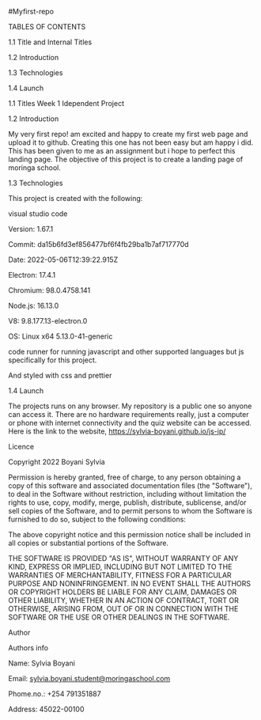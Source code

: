 #Myfirst-repo

TABLES OF CONTENTS

1.1 Title and Internal Titles

1.2 Introduction

1.3 Technologies

1.4 Launch

1.1 Titles
Week 1 Idependent Project

1.2 Introduction

My very first repo! am excited and happy to create my first web page and upload it to github.
Creating this one has not been easy but am happy i did.
This has been given to me as an assignment but i hope to perfect this landing page.
The objective of this project is to create a landing page of moringa school.

1.3 Technologies

This project is created with the following:

visual studio code

Version: 1.67.1

Commit: da15b6fd3ef856477bf6f4fb29ba1b7af717770d

Date: 2022-05-06T12:39:22.915Z

Electron: 17.4.1

Chromium: 98.0.4758.141

Node.js: 16.13.0

V8: 9.8.177.13-electron.0

OS: Linux x64 5.13.0-41-generic

code runner for running javascript and other supported languages but js specifically for this project.

And styled with css and prettier

1.4 Launch

The projects runs on any browser. My repository is a public one so anyone can access it. There are no hardware requirements really, just a computer or phone with internet connectivity and the quiz website can be accessed. Here is the link to the website, https://sylvia-boyani.github.io/js-ip/

Licence

Copyright 2022 Boyani Sylvia

Permission is hereby granted, free of charge, to any person obtaining a copy of this software and associated documentation files (the "Software"), to deal in the Software without restriction, including without limitation the rights to use, copy, modify, merge, publish, distribute, sublicense, and/or sell copies of the Software, and to permit persons to whom the Software is furnished to do so, subject to the following conditions:

The above copyright notice and this permission notice shall be included in all copies or substantial portions of the Software.

THE SOFTWARE IS PROVIDED "AS IS", WITHOUT WARRANTY OF ANY KIND, EXPRESS OR IMPLIED, INCLUDING BUT NOT LIMITED TO THE WARRANTIES OF MERCHANTABILITY, FITNESS FOR A PARTICULAR PURPOSE AND NONINFRINGEMENT. IN NO EVENT SHALL THE AUTHORS OR COPYRIGHT HOLDERS BE LIABLE FOR ANY CLAIM, DAMAGES OR OTHER LIABILITY, WHETHER IN AN ACTION OF CONTRACT, TORT OR OTHERWISE, ARISING FROM, OUT OF OR IN CONNECTION WITH THE SOFTWARE OR THE USE OR OTHER DEALINGS IN THE SOFTWARE.

Author

Authors info

Name: Sylvia Boyani

Email: sylvia.boyani.student@moringaschool.com

Phome.no.: +254 791351887

Address: 45022-00100
